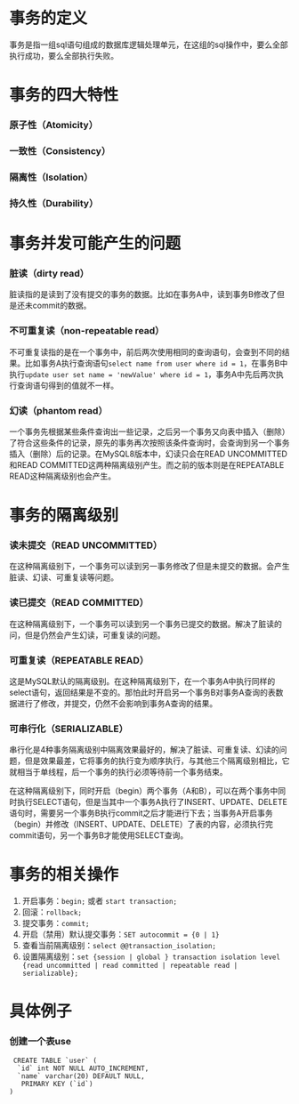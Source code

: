 # 事务的定义

事务是指一组sql语句组成的数据库逻辑处理单元，在这组的sql操作中，要么全部执行成功，要么全部执行失败。

# 事务的四大特性

### 原子性（Atomicity）

### 一致性（Consistency）

### 隔离性（Isolation）

### 持久性（Durability）

# 事务并发可能产生的问题

### 脏读（dirty read）

脏读指的是读到了没有提交的事务的数据。比如在事务A中，读到事务B修改了但是还未commit的数据。

### 不可重复读（non-repeatable read）

不可重复读指的是在一个事务中，前后两次使用相同的查询语句，会查到不同的结果。比如事务A执行查询语句`select name from user where id = 1`，在事务B中执行`update user set name = 'newValue' where id = 1`，事务A中先后两次执行查询语句得到的值就不一样。

### 幻读（phantom read）

一个事务先根据某些条件查询出一些记录，之后另一个事务又向表中插入（删除）了符合这些条件的记录，原先的事务再次按照该条件查询时，会查询到另一个事务插入（删除）后的记录。在MySQL8版本中，幻读只会在READ UNCOMMITTED和READ COMMITTED这两种隔离级别产生。而之前的版本则是在REPEATABLE READ这种隔离级别也会产生。

# 事务的隔离级别

### 读未提交（READ UNCOMMITTED）

在这种隔离级别下，一个事务可以读到另一事务修改了但是未提交的数据。会产生脏读、幻读、可重复读等问题。

### 读已提交（READ COMMITTED）

在这种隔离级别下，一个事务可以读到另一个事务已提交的数据。解决了脏读的问，但是仍然会产生幻读，可重复读的问题。

### 可重复读（REPEATABLE READ）

这是MySQL默认的隔离级别。在这种隔离级别下，在一个事务A中执行同样的select语句，返回结果是不变的。那怕此时开启另一个事务B对事务A查询的表数据进行了修改，并提交，仍然不会影响到事务A查询的结果。

### 可串行化（SERIALIZABLE）

串行化是4种事务隔离级别中隔离效果最好的，解决了脏读、可重复读、幻读的问题，但是效果最差，它将事务的执行变为顺序执行，与其他三个隔离级别相比，它就相当于单线程，后一个事务的执行必须等待前一个事务结束。

在这种隔离级别下，同时开启（begin）两个事务（A和B），可以在两个事务中同时执行SELECT语句，但是当其中一个事务A执行了INSERT、UPDATE、DELETE语句时，需要另一个事务B执行commit之后才能进行下去；当事务A开启事务（begin）并修改（INSERT、UPDATE、DELETE）了表的内容，必须执行完commit语句，另一个事务B才能使用SELECT查询。

# 事务的相关操作

1. 开启事务：`begin;` 或者 `start transaction;`
2. 回滚：`rollback;`
3. 提交事务：`commit;`
4. 开启（禁用）默认提交事务：`SET autocommit = {0 | 1}`
5. 查看当前隔离级别：`select @@transaction_isolation;`
6. 设置隔离级别：`set {session | global } transaction isolation level {read uncommitted | read committed | repeatable read | serializable};`

# 具体例子

### 创建一个表use

```
 CREATE TABLE `user` (
  `id` int NOT NULL AUTO_INCREMENT,
  `name` varchar(20) DEFAULT NULL,
   PRIMARY KEY (`id`)
) 
```
